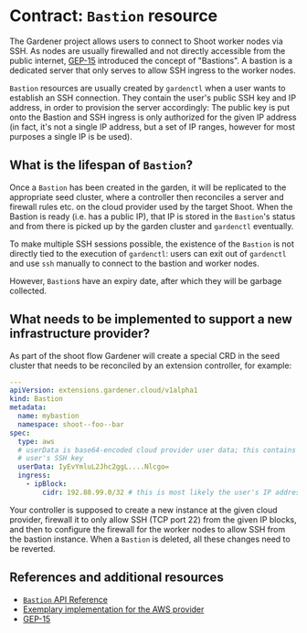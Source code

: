 # Contract: `Bastion` resource

The Gardener project allows users to connect to Shoot worker nodes via SSH. As nodes are usually firewalled and not directly accessible from the public internet, [GEP-15](../proposals/15-manage-bastions-and-ssh-key-pair-rotation.md) introduced the concept of "Bastions". A bastion is a dedicated server that only serves to allow SSH ingress to the worker nodes.

`Bastion` resources are usually created by `gardenctl` when a user wants to establish an SSH connection. They contain the user's public SSH key and IP address, in order to provision the server accordingly: The public key is put onto the Bastion and SSH ingress is only authorized for the given IP address (in fact, it's not a single IP address, but a set of IP ranges, however for most purposes a single IP is be used).

## What is the lifespan of `Bastion`?

Once a `Bastion` has been created in the garden, it will be replicated to the appropriate seed cluster, where a controller then reconciles a server and firewall rules etc. on the cloud provider used by the target Shoot. When the Bastion is ready (i.e. has a public IP), that IP is stored in the `Bastion`'s status and from there is picked up by the garden cluster and `gardenctl` eventually.

To make multiple SSH sessions possible, the existence of the `Bastion` is not directly tied to the execution of `gardenctl`: users can exit out of `gardenctl` and use `ssh` manually to connect to the bastion and worker nodes.

However, `Bastion`s have an expiry date, after which they will be garbage collected.

## What needs to be implemented to support a new infrastructure provider?

As part of the shoot flow Gardener will create a special CRD in the seed cluster that needs to be reconciled by an extension controller, for example:

```yaml
---
apiVersion: extensions.gardener.cloud/v1alpha1
kind: Bastion
metadata:
  name: mybastion
  namespace: shoot--foo--bar
spec:
  type: aws
  # userData is base64-encoded cloud provider user data; this contains the
  # user's SSH key
  userData: IyEvYmluL2Jhc2ggL....Nlcgo=
  ingress:
    - ipBlock:
        cidr: 192.88.99.0/32 # this is most likely the user's IP address
```

Your controller is supposed to create a new instance at the given cloud provider, firewall it to only allow SSH (TCP port 22) from the given IP blocks, and then to configure the firewall for the worker nodes to allow SSH from the bastion instance. When a `Bastion` is deleted, all these changes need to be reverted.

## References and additional resources

* [`Bastion` API Reference](https://gardener.cloud/api-reference/extensions/#extensions.gardener.cloud/v1alpha1.Bastion)
* [Exemplary implementation for the AWS provider](https://github.com/gardener/gardener-extension-provider-aws/tree/master/pkg/controller/bastion)
* [GEP-15](../proposals/15-manage-bastions-and-ssh-key-pair-rotation.md)
